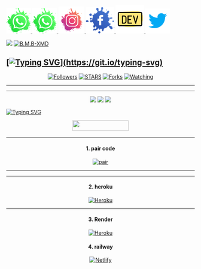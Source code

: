 
<a href="https://wa.link/gk0ie1"> <img src="https://raw.githubusercontent.com/shizothetechie/database/main/icon/WhatsApp.png" width="13%"> </a>
  <a href="https://whatsapp.com/channel/0029VawO6hgF6sn7k3SuVU3z"> <img src="https://raw.githubusercontent.com/shizothetechie/database/main/icon/WhatsApp.png" width="13%"> </a>
  <a href="https://www.instagram.com/bmb.md11?igsh=cnBqcjVrY3c3eDl3"> <img src="https://raw.githubusercontent.com/shizothetechie/database/main/icon/Instagram2.png" width="14%"> </a>
  <a href="https://www.facebook.com/share/16F9sbGaXC/"> <img src="https://raw.githubusercontent.com/shizothetechie/database/main/icon/Facebook.png" width="15%"> </a><a href="https://github.com/bwbxmd/B.M.B-TECG"> <img src="https://raw.githubusercontent.com/shizothetechie/database/main/icon/devto.png" width="15%"> </a><a href="https://x.com/bmb_xmd?t=dXGMsWLaBasPJ3PZykz8LA&s=09 "> <img src="https://raw.githubusercontent.com/shizothetechie/database/main/icon/twitter.png" width="13%"> </a>

 <a href="https://github.com/DenverCoder1/readme-typing-svg"><img src="https://readme-typing-svg.herokuapp.com?font=Rockstar-ExtraBold&color=F33A6A&lines=𝐖𝐞𝐥𝐜𝐨𝐦𝐞+𝐓𝐨+𝙱.𝙼.𝙱+tech+𝐁𝐎𝐓.;𝙿𝙾𝚆𝙴𝚁𝙳+𝙱𝚈:+𝐌𝐑+𝙱.𝙼.𝙱-𝚇𝙼𝙳+𝐓𝐄𝐂𝐇;𝐜𝐫𝐞𝐚𝐭𝐞𝐝+𝐛𝐲:+𝙱.𝙼.𝙱-𝚇𝙼𝙳+𝐌𝐃;𝐌𝐑:+𝐓𝐄𝐂𝐇𝐍𝐎𝐋𝐎𝐆𝐘+🥷;𝐧𝐞𝐰+𝐯𝐢𝐫𝐬𝐢𝐨𝐧+💥;2025+-+2026.&heart;++;Self-taught+Back-Created+By,;𝙱.𝙼.𝙱-𝚇𝙼𝙳+Am+The,;Best+Is+Bot+For+You+To,;Deploy..<3"></a>
 <a href="https://files.catbox.moe/lxxvik.jpg">
 <img alt="B.M.B-XMD" height="300" src="https://files.catbox.moe/qzm0pl.jpg">
 
## [![Typing SVG](https://readme-typing-svg.herokuapp.com?font=Rockstar-ExtraBold&color=F33A6A&lines=𝐖𝐞𝐥𝐜𝐨𝐦𝐞+𝐓𝐨+𝙱.𝙼.𝙱+𝚃𝙴𝙲𝙷+𝐁𝐎𝐓.;𝙿𝙾𝚆𝙴𝚁𝙳+𝙱𝚈:+𝐌𝐑+𝙱.𝙼.𝙱+𝚃𝙴𝙲𝙷;𝐜𝐫𝐞𝐚𝐭𝐞𝐝+𝐛𝐲:+𝙱.𝙼.𝙱+𝚃𝙴𝙲𝙷;𝐌𝐑:+𝐓𝐄𝐂𝐇𝐍𝐎𝐋𝐎𝐆𝐘+🥷;𝐧𝐞𝐰+𝐯𝐞𝐫𝐬𝐢𝐨𝐧+💥;2025+-+2026.)](https://git.io/typing-svg)


  <p align="center">
<a href="https://github.com/bwbxmd?tab=followers"><img title="Followers" src="https://img.shields.io/github/followers/bwbxmd?label=Followers&style=social"></a>
<a href="https://github.com/bwbxmd/B.M.B-TECH/stargazers"><img title="STARS" src="https://img.shields.io/github/stars/bwbxmd/B.M.B-TECH?&style=social"></a>
<a href="https://github.com/bwbxmd/B.M.B-TECH/fork/network/members"><img title="Forks" src="https://img.shields.io/github/forks/bwbxmd/B.M.B-TECH?style=social"></a>
<a href="https://github.com/bwbxmd/B.M.B-TECH/watchers"><img title="Watching" src="https://img.shields.io/github/watchers/bwbxmd/B.M.B-TECH?label=Watching&style=social"></a>


---


---

<p align="center">
  <a href="https://github.com/bwbxmd/B.M.B-TECH"
</p>

<p align="center">
  <a href="https://github.com/bwbxmd/𝙱.𝙼.𝙱-TECH/blob/main/temp/deploy-on-vps.md"><img src="https://img.shields.io/badge/self hosting-3d1513?style=for-the-badge&logo=serverless&logoColor=FD5750"></a>
  <a href="https://bmb-verification.vercel.app/bmb"><img src="https://img.shields.io/badge/heroku-9d7acc?style=for-the-badge&logo=heroku&logoColor=430098"></a>
  <a href="https://whatsapp.com/channel/0029Vb2eknR59PwL1OK4wR24"><img src="https://img.shields.io/badge/CodeSpace-green?colorA=%23ff000&colorB=%23017e40&style=for-the-badge&logo=git&logoColor=white"></a>
</p>


[![Typing SVG](https://readme-typing-svg.herokuapp.com?font=Rockstar-ExtraBold&color=blue&lines=■+■+■+■+■+ℙ𝕃𝔼𝔸𝕊𝔼+𝔽𝕆ℝ𝕂+𝕋ℍ𝔼+ℝ𝔼ℙ𝕆)](https://git.io/typing-svg)


<p align="center">
<a href='https://github.com/bwbxmd/B.M.B-TECH/fork'' target="_blank"><img FORK' src='https://img.shields.io/badge/-fork ‎repo-6971FF?style=for-the-badge&logo=Github&logoColor=white'/< width=150 height=28/p></a>

----------

<h4 align="center">1. pair code</h4>
<p style="text-align: center; font-size: 1.2em;">


<p align="center">
<a href='https://bmb-tech.onrender.com/pair' target="_blank"><img alt='pair' src='https://img.shields.io/badge/-pair code ‎ session-FF004D?style=for-the-badge&logo=heroku&logoColor=white'/< width=150 height=28/p></a>

--------------



-----
<h4 align="center">2. heroku</h4>
<p style="text-align: center; font-size: 1.2em;">

<p align="center">
<a href='https://dashboard.heroku.com/new?template=https://github.com/bwbxmd/B.M.B-TECH?tab=readme-ov-file/tree/main' target="_blank"><img alt='Heroku' src='https://img.shields.io/badge/-heroku deploy-FF8700?style=for-the-badge&logo=heroku&logoColor=white'/< width=150 height=28/p></a>

-----

<h4 align="center">3. Render</h4>
<p style="text-align: center; font-size: 1.2em;">
  
<p align="center">
<a href='https://dashboard.render.com/web/new' target="_blank"><img alt='Heroku' src='https://img.shields.io/badge/-Render deploy-black?style=for-the-badge&logo=render&logoColot=white'/< width=150 height=28/p></a>


<h4 align="center">4. railway</h4>
<p style="text-align: center; font-size: 1.2em;">
  
<p align="center">
<a href='https://railway.app/new' target="_blank"><img alt='Netlify' src='https://img.shields.io/badge/-railway deploy-CC00FF?style=for-the-badge&logo=huggingface&logoColor=white'/< width=150 height=28/p></a> </a>
